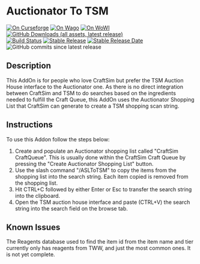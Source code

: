 # Auctionator To TSM

[![On Curseforge](https://img.shields.io/badge/download-Curseforge-orange)](https://www.curseforge.com/wow/addons/asltotsm)
[![On Wago](https://img.shields.io/badge/download-Wago-orange)](https://addons.wago.io/addons/asltotsm/)
[![On WoWI](https://img.shields.io/badge/download-WoWI-orange)](https://www.wowinterface.com/downloads/info26919-AuctionatortoTSM.html)
[![GitHub Downloads (all assets, latest release)](https://img.shields.io/github/downloads/ChildOf1970/AuctionatorToTSM/latest/total?logo=github&label=download)](https://github.com/ChildOf1970/AuctionatorToTSM/releases/latest)
<br>
[![Build Status](https://github.com/ChildOf1970/AuctionatorToTSM/actions/workflows/release.yaml/badge.svg)](https://github.com/ChildOf1970/AuctionatorToTSM/actions/workflows/release.yaml)
[![Stable Release](https://img.shields.io/github/v/release/ChildOf1970/AuctionatorToTSM?logo=github&label=Stable)](https://github.com/ChildOf1970/AuctionatorToTSM/releases)
[![Stable Release Date](https://img.shields.io/github/release-date/ChildOf1970/AuctionatorToTSM?logo=github&label=Released&cacheSeconds=600)](https://github.com/ChildOf1970/AuctionatorToTSM/releases)
![GitHub commits since latest release](https://img.shields.io/github/commits-since/ChildOf1970/AuctionatorToTSM/latest?logo=github)

## Description

This AddOn is for people who love CraftSim but prefer the TSM Auction House interface to the Auctionator one.  As there is no direct integration between CraftSim and TSM to do searches based on the ingredients needed to fulfill the Craft Queue, this AddOn uses the Auctionator Shopping List that CraftSim can generate to create a TSM shopping scan string.

## Instructions

To use this Addon follow the steps below:

1. Create and populate an Auctionator shopping list called "CraftSim CraftQueue".  This is usually done within the CraftSim Craft Queue by pressing the "Create Auctionator Shopping List" button.
2. Use the slash command "/ASLToTSM" to copy the items from the shopping list into the search string. Each item copied is removed from the shopping list.
3. Hit CTRL+C followed by either Enter or Esc to transfer the search string into the clipboard.
4. Open the TSM auction house interface and paste (CTRL+V) the search string into the search field on the browse tab.

## Known Issues

The Reagents database used to find the item id from the item name and tier currently only has reagents from TWW, and just the most common ones. It is not yet complete.
